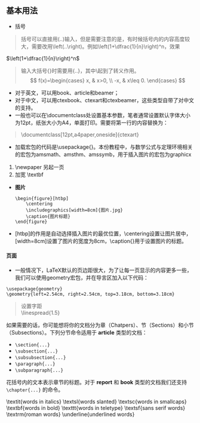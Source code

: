## 基本用法  
* 括号
>括号可以直接用(..)输入，但是需要注意的是，有时候括号内的内容高度较大，需要改用\left(..\right)。例如\left(1+\dfrac{1}{n}\right)^n，效果

$\left(1+\dfrac{1}{n}\right)^n$

>输入大括号{}时需要用\{..\}，其中\起到了转义作用。
$$
f(x)=\begin{cases}
    x, & x>0, \\
    -x, & x\leq 0.
\end{cases}
$$

* 对于英文，可以用book、article和beamer；
* 对于中文，可以用ctexbook、ctexart和ctexbeamer，这些类型自带了对中文的支持。
* 一般也可以在\documentclass处设置基本参数，笔者通常设置默认字体大小为12pt，纸张大小为A4，单面打印。需要将第一行的内容替换为：
>\documentclass[12pt,a4paper,oneside]{ctexart}

* 加载宏包的代码是\usepackage{}。本份教程中，与数学公式与定理环境相关的宏包为amsmath、amsthm、amssymb，用于插入图片的宏包为graphicx

1. \newpaper  另起一页
2. 加宽  \textbf 

 * **图片**  
	```
	\begin{figure}[htbp]  
		\centering  
		\includegraphics[width=8cm]{图片.jpg}  
		\caption{图片标题}  
	\end{figure}
	```
* [htbp]的作用是自动选择插入图片的最优位置，\centering设置让图片居中，[width=8cm]设置了图片的宽度为8cm，\caption{}用于设置图片的标题。

#### 页面
* 一般情况下，LaTeX默认的页边距很大，为了让每一页显示的内容更多一些，我们可以使用geometry宏包，并在导言区加入以下代码：
```
\usepackage{geometry}
\geometry{left=2.54cm, right=2.54cm, top=3.18cm, bottom=3.18cm}
```
>设置字距  
\linespread{1.5}

如果需要的话，你可能想将你的文档分为章（Chatpers）、节（Sections）和小节（Subsections）。下列分节命令适用于 **article** 类型的文档：

-   `\section{...}`
-   `\subsection{...}`
-   `\subsubsection{...}`
-   `\paragraph{...}`
-   `\subparagraph{...}`

花括号内的文本表示章节的标题。对于 **report** 和 **book** 类型的文档我们还支持 `\chapter{...}` 的命令。

\textit{words in italics}
\textsl{words slanted}
\textsc{words in smallcaps}
\textbf{words in bold}
\texttt{words in teletype}
\textsf{sans serif words}
\textrm{roman words}
\underline{underlined words}
